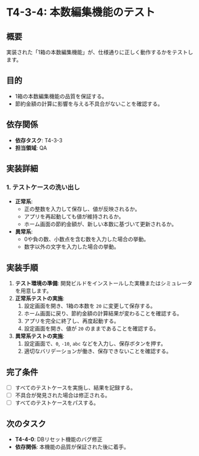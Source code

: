# T4-3-4: 本数編集機能のテスト

## 概要

実装された「1箱の本数編集機能」が、仕様通りに正しく動作するかをテストします。

## 目的

- 1箱の本数編集機能の品質を保証する。
- 節約金額の計算に影響を与える不具合がないことを確認する。

## 依存関係

- **依存タスク**: T4-3-3
- **担当領域**: QA

## 実装詳細

### 1. テストケースの洗い出し
- **正常系**:
    - 正の整数を入力して保存し、値が反映されるか。
    - アプリを再起動しても値が維持されるか。
    - ホーム画面の節約金額が、新しい本数に基づいて更新されるか。
- **異常系**:
    - 0や負の数、小数点を含む数を入力した場合の挙動。
    - 数字以外の文字を入力した場合の挙動。

## 実装手順

1. **テスト環境の準備**: 開発ビルドをインストールした実機またはシミュレータを用意します。
2. **正常系テストの実施**:
    1. 設定画面を開き、1箱の本数を `20` に変更して保存する。
    2. ホーム画面に戻り、節約金額の計算結果が変わることを確認する。
    3. アプリを完全に終了し、再度起動する。
    4. 設定画面を開き、値が `20` のままであることを確認する。
3. **異常系テストの実施**:
    1. 設定画面で、`0`, `-10`, `abc` などを入力し、保存ボタンを押す。
    2. 適切なバリデーションが働き、保存できないことを確認する。

## 完了条件

- [ ] すべてのテストケースを実施し、結果を記録する。
- [ ] 不具合が発見された場合は修正される。
- [ ] すべてのテストケースをパスする。

## 次のタスク

- **T4-4-0**: DBリセット機能のバグ修正
- **依存関係**: 本機能の品質が保証された後に着手。
